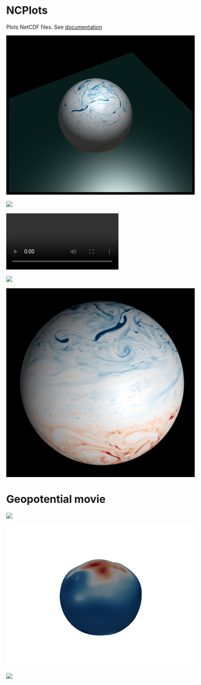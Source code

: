 # NCPlots 


Plots NetCDF files. See [documentation](https://hirlam.github.io/NCPlots.jl/) 

![](docs/src/assets/marble2.png)


![](docs/src/assets/pv_era5_2.gif)

![](docs/src/assets/test.mp4)




![](docs/src/assets/pv500.gif)

![](docs/src/assets/era5_pv2.png)

# Geopotential movie

![](docs/src/assets/geop2.gif)


![](docs/src/assets/geop.gif)

![](docs/src/assets/geop_depmean.gif)





